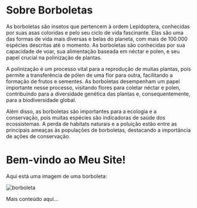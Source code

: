 
<head>
    <meta charset="UTF-8">
    <meta name="viewport" content="width=device-width, initial-scale=1.0">
</head>
<body>
    <h1>Sobre Borboletas</h1>
    <p>As borboletas são insetos que pertencem à ordem Lepidoptera, conhecidas por suas asas coloridas e pelo seu ciclo de vida fascinante. Elas são uma das formas de vida mais diversas e belas do planeta, com mais de 100.000 espécies descritas até o momento. As borboletas são conhecidas por sua capacidade de voar, sua alimentação baseada em néctar e polen, e seu papel crucial na polinização de plantas.</p>
    <p>A polinização é um processo vital para a reprodução de muitas plantas, pois permite a transferência de pólen de uma flor para outra, facilitando a formação de frutos e sementes. As borboletas desempenham um papel importante nesse processo, visitando flores para coletar néctar e polen, contribuindo para a diversidade genética das plantas e, consequentemente, para a biodiversidade global.</p>
    <p>Além disso, as borboletas são importantes para a ecologia e a conservação, pois muitas espécies são indicadoras de saúde dos ecossistemas. A perda de habitats naturais e a poluição estão entre as principais ameaças às populações de borboletas, destacando a importância de ações de conservação.</p>
</body>
<head>
<!DOCTYPE html>
<html lang="pt-br">
<head>
    <meta charset="UTF-8">
    <meta name="viewport" content="width=device-width, initial-scale=1.0">
    <title>Meu Site</title>
</head>
<body>
    <h1>Bem-vindo ao Meu Site!</h1>
    <p>Aqui está uma imagem de uma borboleta:</p>
    <img src=https://youtu.be/28iW_O5qWfU?si=ZyoxD8YV-6O95B7w alt="borboleta">
    <p>Mais conteúdo aqui...</p>
</body>
</html>

